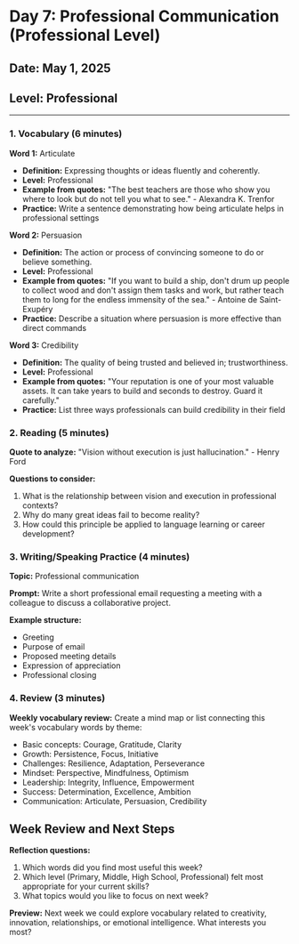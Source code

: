 # Day 7: Professional Communication (Professional Level)

## Date: May 1, 2025
## Level: Professional

---

### 1. Vocabulary (6 minutes)

**Word 1:** Articulate
- **Definition:** Expressing thoughts or ideas fluently and coherently.
- **Level:** Professional
- **Example from quotes:** "The best teachers are those who show you where to look but do not tell you what to see." - Alexandra K. Trenfor
- **Practice:** Write a sentence demonstrating how being articulate helps in professional settings

**Word 2:** Persuasion
- **Definition:** The action or process of convincing someone to do or believe something.
- **Level:** Professional
- **Example from quotes:** "If you want to build a ship, don't drum up people to collect wood and don't assign them tasks and work, but rather teach them to long for the endless immensity of the sea." - Antoine de Saint-Exupéry
- **Practice:** Describe a situation where persuasion is more effective than direct commands

**Word 3:** Credibility
- **Definition:** The quality of being trusted and believed in; trustworthiness.
- **Level:** Professional
- **Example from quotes:** "Your reputation is one of your most valuable assets. It can take years to build and seconds to destroy. Guard it carefully."
- **Practice:** List three ways professionals can build credibility in their field

### 2. Reading (5 minutes)

**Quote to analyze:** "Vision without execution is just hallucination." - Henry Ford

**Questions to consider:**
1. What is the relationship between vision and execution in professional contexts?
2. Why do many great ideas fail to become reality?
3. How could this principle be applied to language learning or career development?

### 3. Writing/Speaking Practice (4 minutes)

**Topic:** Professional communication

**Prompt:** Write a short professional email requesting a meeting with a colleague to discuss a collaborative project.

**Example structure:**
- Greeting
- Purpose of email
- Proposed meeting details
- Expression of appreciation
- Professional closing

### 4. Review (3 minutes)

**Weekly vocabulary review:**
Create a mind map or list connecting this week's vocabulary words by theme:
- Basic concepts: Courage, Gratitude, Clarity
- Growth: Persistence, Focus, Initiative
- Challenges: Resilience, Adaptation, Perseverance
- Mindset: Perspective, Mindfulness, Optimism
- Leadership: Integrity, Influence, Empowerment
- Success: Determination, Excellence, Ambition
- Communication: Articulate, Persuasion, Credibility

## Week Review and Next Steps

**Reflection questions:**
1. Which words did you find most useful this week?
2. Which level (Primary, Middle, High School, Professional) felt most appropriate for your current skills?
3. What topics would you like to focus on next week?

**Preview:**
Next week we could explore vocabulary related to creativity, innovation, relationships, or emotional intelligence. What interests you most?